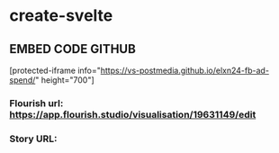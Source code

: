 # create-svelte

## EMBED CODE GITHUB
[protected-iframe info="https://vs-postmedia.github.io/elxn24-fb-ad-spend/" height="700"]

### Flourish url: https://app.flourish.studio/visualisation/19631149/edit
### Story URL: